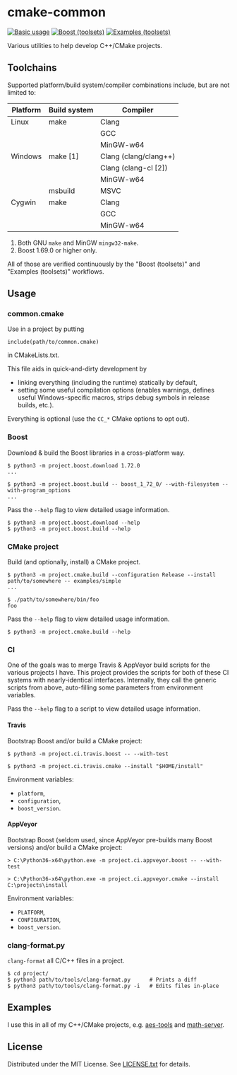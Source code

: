 cmake-common
============

[![Basic usage](https://github.com/egor-tensin/cmake-common/workflows/Basic%20usage/badge.svg)](https://github.com/egor-tensin/cmake-common/actions?query=workflow%3A%22Basic+usage%22)
[![Boost (toolsets)](https://github.com/egor-tensin/cmake-common/workflows/Boost%20(toolsets)/badge.svg)](https://github.com/egor-tensin/cmake-common/actions?query=workflow%3A%22Boost+%28toolsets%29%22)
[![Examples (toolsets)](https://github.com/egor-tensin/cmake-common/workflows/Examples%20(toolsets)/badge.svg)](https://github.com/egor-tensin/cmake-common/actions?query=workflow%3A%22Examples+%28toolsets%29%22)

Various utilities to help develop C++/CMake projects.

Toolchains
----------

Supported platform/build system/compiler combinations include, but are not
limited to:

| Platform | Build system | Compiler
| -------- | ------------ | --------
| Linux    | make         | Clang
|          |              | GCC
|          |              | MinGW-w64
| Windows  | make \[1\]   | Clang (clang/clang++)
|          |              | Clang (clang-cl \[2\])
|          |              | MinGW-w64
|          | msbuild      | MSVC
| Cygwin   | make         | Clang
|          |              | GCC
|          |              | MinGW-w64

1. Both GNU `make` and MinGW `mingw32-make`.
2. Boost 1.69.0 or higher only.

All of those are verified continuously by the "Boost (toolsets)" and "Examples
(toolsets)" workflows.

Usage
-----

### common.cmake

Use in a project by putting

    include(path/to/common.cmake)

in CMakeLists.txt.

This file aids in quick-and-dirty development by

* linking everything (including the runtime) statically by default,
* setting some useful compilation options (enables warnings, defines useful
Windows-specific macros, strips debug symbols in release builds, etc.).

Everything is optional (use the `CC_*` CMake options to opt out).

### Boost

Download & build the Boost libraries in a cross-platform way.

    $ python3 -m project.boost.download 1.72.0
    ...

    $ python3 -m project.boost.build -- boost_1_72_0/ --with-filesystem --with-program_options
    ...

Pass the `--help` flag to view detailed usage information.

    $ python3 -m project.boost.download --help
    $ python3 -m project.boost.build --help

### CMake project

Build (and optionally, install) a CMake project.

    $ python3 -m project.cmake.build --configuration Release --install path/to/somewhere -- examples/simple
    ...

    $ ./path/to/somewhere/bin/foo
    foo

Pass the `--help` flag to view detailed usage information.

    $ python3 -m project.cmake.build --help

### CI

One of the goals was to merge Travis & AppVeyor build scripts for the various
projects I have.
This project provides the scripts for both of these CI systems with
nearly-identical interfaces.
Internally, they call the generic scripts from above, auto-filling some
parameters from environment variables.

Pass the `--help` flag to a script to view detailed usage information.

#### Travis

Bootstrap Boost and/or build a CMake project:

    $ python3 -m project.ci.travis.boost -- --with-test

    $ python3 -m project.ci.travis.cmake --install "$HOME/install"

Environment variables:

* `platform`,
* `configuration`,
* `boost_version`.

#### AppVeyor

Bootstrap Boost (seldom used, since AppVeyor pre-builds many Boost versions)
and/or build a CMake project:

    > C:\Python36-x64\python.exe -m project.ci.appveyor.boost -- --with-test

    > C:\Python36-x64\python.exe -m project.ci.appveyor.cmake --install C:\projects\install

Environment variables:

* `PLATFORM`,
* `CONFIGURATION`,
* `boost_version`.

### clang-format.py

`clang-format` all C/C++ files in a project.

    $ cd project/
    $ python3 path/to/tools/clang-format.py      # Prints a diff
    $ python3 path/to/tools/clang-format.py -i   # Edits files in-place

Examples
--------

I use this in all of my C++/CMake projects, e.g. [aes-tools] and [math-server].

[aes-tools]: https://github.com/egor-tensin/aes-tools
[math-server]: https://github.com/egor-tensin/math-server

License
-------

Distributed under the MIT License.
See [LICENSE.txt] for details.

[LICENSE.txt]: LICENSE.txt
